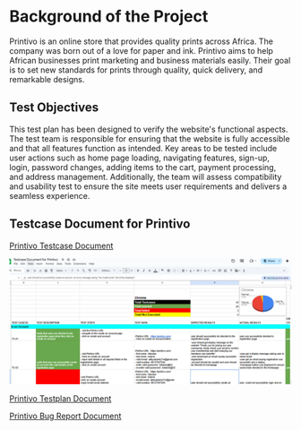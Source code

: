 # Background of the Project
Printivo is an online store that provides quality prints across Africa. The company was born out of a love for paper and ink. Printivo aims to help African businesses print marketing and business materials easily. Their goal is to set new standards for prints through quality, quick delivery, and remarkable designs. 


## Test Objectives
This test plan has been designed to verify the website's functional aspects. The test team is responsible for ensuring that the website is fully accessible and that all features function as intended. Key areas to be tested include user actions such as home page loading, navigating features, sign-up, login, password changes, adding items to the cart, payment processing, and address management. Additionally, the team will assess compatibility and usability test to ensure the site meets user requirements and delivers a seamless experience.

## Testcase Document for Printivo

[Printivo Testcase Document](https://docs.google.com/spreadsheets/d/1smwo5pxT6JRSRapvtHI1DOsCKIZJCGYSLYyMsMDFv84/edit?usp=sharing)

![Printivo Testcase Document](https://github.com/Yenvyken/PRNTIVO-PROJECT/blob/main/PRINTIVO%20PROJECT/IMAGES/TESTCASE%20DOCUMENT%20SCREENSHOT.png)


[Printivo Testplan Document](https://docs.google.com/document/d/1ef6CmZsOIBGt8o-pBSkLEdpwaCk-iCrvVAe7g6bxlyg/edit?tab=t.0#heading=h.64zf33u8zeqy)

[Printivo Bug Report Document](https://docs.google.com/spreadsheets/d/1FF_7z4GE3uyYo_1ase3Gg0DRLQkYjmWSkAnAEsvFUG4/edit?gid=0#gid=0)

